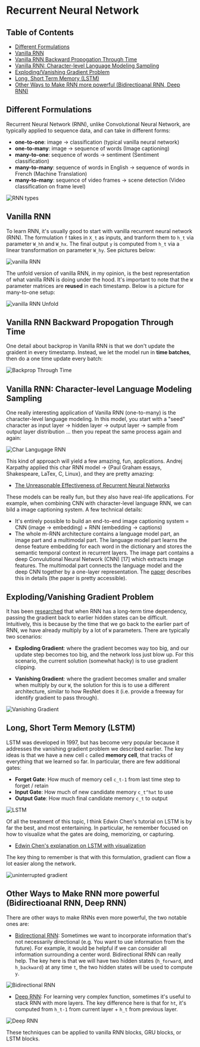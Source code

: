 # Recurrent Neural Network

## Table of Contents

* [Different Formulations](https://github.com/robert8138/deep-learning-deliberate-practice/blob/master/CONCEPTS.md#different-formulations)
* [Vanilla RNN](https://github.com/robert8138/deep-learning-deliberate-practice/blob/master/CONCEPTS.md#vanilla-rnn)
* [Vanilla RNN Backward Propogation Through Time](https://github.com/robert8138/deep-learning-deliberate-practice/blob/master/CONCEPTS.md#vanilla-rnn-backward-propogation-through-time)
* [Vanilla RNN: Character-level Language Modeling Sampling](https://github.com/robert8138/deep-learning-deliberate-practice/blob/master/CONCEPTS.md#vanilla-rnn-character-level-language-modeling-sampling)
* [Exploding/Vanishing Gradient Problem](https://github.com/robert8138/deep-learning-deliberate-practice/blob/master/CONCEPTS.md#explodingvanishing-gradient-problem)
* [Long, Short Term Memory (LSTM)](https://github.com/robert8138/deep-learning-deliberate-practice/blob/master/CONCEPTS.md#long-short-term-memory-lstm)
* [Other Ways to Make RNN more powerful (Bidirectioanal RNN, Deep RNN)](https://github.com/robert8138/deep-learning-deliberate-practice/blob/master/CONCEPTS.md#other-ways-to-make-rnn-more-powerful-bidirectioanal-rnn-deep-rnn)

## Different Formulations

Recurrent Neural Network (RNN), unlike Convolutional Neural Network, are typically applied to sequence data, and can take in different forms:

* **one-to-one**: image -> classification (typical vanilla neural network)
* **one-to-many**: image -> sequence of words (Image captioning)
* **many-to-one**: sequence of words -> sentiment (Sentiment classification)
* **many-to-many**: sequence of words in English -> sequence of words in French (Machine Translation)
* **many-to-many**: sequence of video frames -> scene detection (Video classification on frame level)

![RNN types](pictures/rnn_types.png)

## Vanilla RNN

To learn RNN, it's usually good to start with vanilla recurrent neural network (RNN). The formulation `f` takes in `X_t` as inputs, and tranform them to `h_t` via parameter `W_hh` and `W_hx`. The final output `y` is computed from `h_t` via a linear transformation on parameter `W_hy`. See pictures below:

![vanilla RNN](pictures/vanilla_rnn.png)

The unfold version of vanilla RNN, in my opinion, is the best representation of what vanilla RNN is doing under the hood. It's important to note that the `W` parameter matrices are **reused** in each timestamp. Below is a picture for many-to-one setup:

![vanilla RNN Unfold](pictures/vanilla_rnn_unfold.png)

## Vanilla RNN Backward Propogation Through Time

One detail about backprop in Vanilla RNN is that we don't update the graident in every timestamp. Instead, we let the model run in **time batches**, then do a one time update every batch:

![Backprop Through Time](pictures/backprop_through_time.png)

## Vanilla RNN: Character-level Language Modeling Sampling

One really interesting application of Vanilla RNN (one-to-many) is the character-level language modeling. In this model, you start with a "seed" character as input layer -> hidden layer -> output layer -> sample from output layer distribution ... then you repeat the same process again and again:

![Char Langugage RNN](pictures/char_langugage_model_rnn.png)

This kind of approach will yield a few amazing, fun, applications. Andrej Karpathy applied this char RNN model -> {Paul Graham essays, Shakespeare, LaTex, C, Linux}, and they are pretty amazing:

* [The Unreasonable Effectiveness of Recurrent Neural Networks](http://karpathy.github.io/2015/05/21/rnn-effectiveness/)

These models can be really fun, but they also have real-life applications. For example, when combining CNN with character-level language RNN, we can bild a image captioning system. A few technical details: 

* It's entirely possible to build an end-to-end image captioning system = CNN (image -> embedding) + RNN (embedding -> captions)
* The whole m-RNN architecture contains a language model part, an image part and a multimodal part. The language model part learns the dense feature embedding for each word in the dictionary and stores the semantic temporal context in recurrent layers. The image part contains a deep Convulutional Neural Network (CNN) [17] which extracts image features. The multimodal part connects the language model and the deep CNN together by a one-layer representation. The [paper](https://arxiv.org/pdf/1410.1090.pdf) describes this in details (the paper is pretty accessible).

## Exploding/Vanishing Gradient Problem

It has been [researched](http://www.iro.umontreal.ca/~lisa/pointeurs/ieeetrnn94.pdf) that when RNN has a long-term time dependency, passing the gradient back to earlier hidden states can be difficult. Intuitively, this is because by the time that we go back to the earlier part of RNN, we have already multiply by a lot of `W` parameters. There are typically two scenarios:

* **Exploding Gradient**: where the gradient becomes way too big, and our update step becomes too big, and the network loss just blow up. For this scenario, the current solution (somewhat hacky) is to use gradient clipping.

* **Vanishing Gradient**: where the gradient becomes smaller and smaller when multiply by our `W`, the solution for this is to use a different architecture, similar to how ResNet does it (i.e. provide a freeway for identify gradient to pass through).

![Vanishing Gradient](pictures/vanishing_gradient.png)

## Long, Short Term Memory (LSTM)

LSTM was developed in 1997, but has become very popular because it addresses the vanishing gradient problem we described earlier. The key ideas is that we have a new cell `c` called **memory cell**, that tracks of everything that we learned so far. In particular, there are few additional gates:

* **Forget Gate**: How much of memory cell `c_t-1` from last time step to forget / retain
* **Input Gate**: How much of new candidate memory `c_t^hat` to use
* **Output Gate**: How much final candidate memory `c_t` to output

![LSTM](pictures/lstm.png)

Of all the treatment of this topic, I think Edwin Chen's tutorial on LSTM is by far the best, and most entertaining. In particular, he remember focused on how to visualize what the gates are doing, memorizing, or capturing.

* [Edwin Chen's explanation on LSTM with visualization](http://blog.echen.me/2014/05/30/exploring-lstms/)

The key thing to remember is that with this formulation, gradient can flow a lot easier along the network.

![uninterrupted gradient](pictures/uninterrupted_gradient.png)

## Other Ways to Make RNN more powerful (Bidirectioanal RNN, Deep RNN)

There are other ways to make RNNs even more powerful, the two notable ones are:

* [Bidirectional RNN](https://www.coursera.org/learn/nlp-sequence-models/lecture/fyXnn/bidirectional-rnn): Sometimes we want to incorporate information that's not necessarily directional (e.g. You want to use information from the future). For example, it would be helpful if we can consider all information surrounding a center word. Bidirectional RNN can really help. The key here is that we will have two hidden states (`h_forward`, and `h_backward`) at any time `t`, the two hidden states will be used to compute `y`. 

![Bidirectional RNN](pictures/bidirectional_rnn.png)

* [Deep RNN](https://www.coursera.org/learn/nlp-sequence-models/lecture/ehs0S/deep-rnns): For learning very complex function, sometimes it's useful to stack RNN with more layers. The key difference here is that for `ht`, it's computed from `h_t-1` from current layer + `h_t` from previous layer.

![Deep RNN](pictures/deep_rnn.png)

These techniques can be applied to vanilla RNN blocks, GRU blocks, or LSTM blocks.